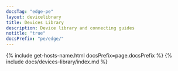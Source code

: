 ```yaml
---
docsTag: "edge-pe"
layout: devicelibrary
title: Devices Library
description: Device library and connecting guides
notitle: "true"
docsPrefix: "pe/edge/"
---
```


{% include get-hosts-name.html docsPrefix=page.docsPrefix %}
{% include docs/devices-library/index.md %}